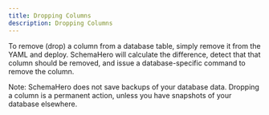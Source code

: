 ```yaml
---
title: Dropping Columns
description: Dropping Columns
---
```


To remove (drop) a column from a database table, simply remove it from the YAML and deploy. SchemaHero will calculate the difference, detect that that column should be removed, and issue a database-specific command to remove the column.

Note: SchemaHero does not save backups of your database data. Dropping a column is a permanent action, unless you have snapshots of your database elsewhere.
